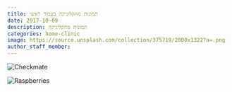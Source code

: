 ```yaml
---
title: תמונות מהקליניקה בעמוד ראשי
date: 2017-10-09
description: תמונות מהקליניקה
categories: home-clinic
image: https://source.unsplash.com/collection/375719/2000x1322?a=.png
author_staff_member:
---
```


![Checkmate](https://dl.dropboxusercontent.com/s/7sanfhinpgzmh5v/me-650x1300.jpg?dl=0)

![Raspberries](https://dl.dropboxusercontent.com/s/pre7ahwmhri176v/me2-650x1300.jpg?dl=0)
